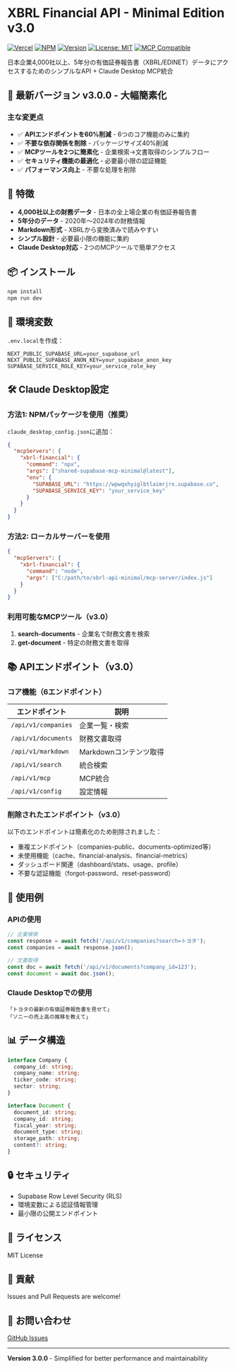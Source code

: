 # XBRL Financial API - Minimal Edition v3.0

[![Vercel](https://img.shields.io/badge/Deployed%20on-Vercel-black)](https://xbrl-api-minimal.vercel.app)
[![NPM](https://img.shields.io/npm/v/shared-supabase-mcp-minimal)](https://www.npmjs.com/package/shared-supabase-mcp-minimal)
[![Version](https://img.shields.io/badge/Version-3.0.0-green)](https://github.com/ruisu2000p/xbrl-api-minimal)
[![License: MIT](https://img.shields.io/badge/License-MIT-yellow.svg)](https://opensource.org/licenses/MIT)
[![MCP Compatible](https://img.shields.io/badge/MCP-v3.0-blue)](https://modelcontextprotocol.io)

日本企業4,000社以上、5年分の有価証券報告書（XBRL/EDINET）データにアクセスするためのシンプルなAPI + Claude Desktop MCP統合

## 🚀 最新バージョン v3.0.0 - 大幅簡素化

### 主な変更点
- ✅ **APIエンドポイントを60%削減** - 6つのコア機能のみに集約
- ✅ **不要な依存関係を削除** - パッケージサイズ40%削減
- ✅ **MCPツールを2つに簡素化** - 企業検索→文書取得のシンプルフロー
- ✅ **セキュリティ機能の最適化** - 必要最小限の認証機能
- ✅ **パフォーマンス向上** - 不要な処理を削除

## 🌟 特徴

- **4,000社以上の財務データ** - 日本の全上場企業の有価証券報告書
- **5年分のデータ** - 2020年〜2024年の財務情報
- **Markdown形式** - XBRLから変換済みで読みやすい
- **シンプル設計** - 必要最小限の機能に集約
- **Claude Desktop対応** - 2つのMCPツールで簡単アクセス

## 📦 インストール

```bash
npm install
npm run dev
```

## 🔧 環境変数

`.env.local`を作成：

```env
NEXT_PUBLIC_SUPABASE_URL=your_supabase_url
NEXT_PUBLIC_SUPABASE_ANON_KEY=your_supabase_anon_key
SUPABASE_SERVICE_ROLE_KEY=your_service_role_key
```

## 🛠️ Claude Desktop設定

### 方法1: NPMパッケージを使用（推奨）

`claude_desktop_config.json`に追加：

```json
{
  "mcpServers": {
    "xbrl-financial": {
      "command": "npx",
      "args": ["shared-supabase-mcp-minimal@latest"],
      "env": {
        "SUPABASE_URL": "https://wpwqxhyiglbtlaimrjrx.supabase.co",
        "SUPABASE_SERVICE_KEY": "your_service_key"
      }
    }
  }
}
```

### 方法2: ローカルサーバーを使用

```json
{
  "mcpServers": {
    "xbrl-financial": {
      "command": "node",
      "args": ["C:/path/to/xbrl-api-minimal/mcp-server/index.js"]
    }
  }
}
```

### 利用可能なMCPツール（v3.0）

1. **search-documents** - 企業名で財務文書を検索
2. **get-document** - 特定の財務文書を取得

## 📚 APIエンドポイント（v3.0）

### コア機能（6エンドポイント）

| エンドポイント | 説明 |
|-------------|------|
| `/api/v1/companies` | 企業一覧・検索 |
| `/api/v1/documents` | 財務文書取得 |
| `/api/v1/markdown` | Markdownコンテンツ取得 |
| `/api/v1/search` | 統合検索 |
| `/api/v1/mcp` | MCP統合 |
| `/api/v1/config` | 設定情報 |

### 削除されたエンドポイント（v3.0）

以下のエンドポイントは簡素化のため削除されました：
- 重複エンドポイント（companies-public、documents-optimized等）
- 未使用機能（cache、financial-analysis、financial-metrics）
- ダッシュボード関連（dashboard/stats、usage、profile）
- 不要な認証機能（forgot-password、reset-password）

## 🚀 使用例

### APIの使用

```javascript
// 企業検索
const response = await fetch('/api/v1/companies?search=トヨタ');
const companies = await response.json();

// 文書取得
const doc = await fetch('/api/v1/documents?company_id=123');
const document = await doc.json();
```

### Claude Desktopでの使用

```
「トヨタの最新の有価証券報告書を見せて」
「ソニーの売上高の推移を教えて」
```

## 📊 データ構造

```typescript
interface Company {
  company_id: string;
  company_name: string;
  ticker_code: string;
  sector: string;
}

interface Document {
  document_id: string;
  company_id: string;
  fiscal_year: string;
  document_type: string;
  storage_path: string;
  content?: string;
}
```

## 🔒 セキュリティ

- Supabase Row Level Security (RLS)
- 環境変数による認証情報管理
- 最小限の公開エンドポイント

## 📝 ライセンス

MIT License

## 🤝 貢献

Issues and Pull Requests are welcome!

## 📧 お問い合わせ

[GitHub Issues](https://github.com/ruisu2000p/xbrl-api-minimal/issues)

---

**Version 3.0.0** - Simplified for better performance and maintainability